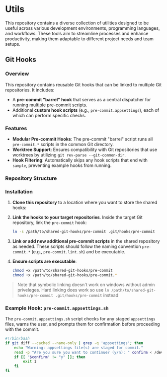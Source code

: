 # Utils
This repository contains a diverse collection of utilities designed to be useful across various development environments, programming languages, and workflows. These tools aim to streamline processes and enhance productivity, making them adaptable to different project needs and team setups.

## Git Hooks 

### Overview
This repository contains reusable Git hooks that can be linked to multiple Git repositories. It includes:
- A **pre-commit "barrel" hook** that serves as a central dispatcher for running multiple pre-commit scripts.
- Additional **custom hook scripts** (e.g., `pre-commit.appsettings`), each of which can perform specific checks.

### Features
- **Modular Pre-commit Hooks**: The pre-commit "barrel" script runs all `pre-commit.*` scripts in the common Git directory.
- **Worktree Support**: Ensures compatibility with Git repositories that use worktrees by utilizing `git rev-parse --git-common-dir`.
- **Hook Filtering**: Automatically skips any hook scripts that end with `sample`, preventing example hooks from running.

### Repository Structure

### Installation

1. **Clone this repository** to a location where you want to store the shared hooks:

2. **Link the hooks to your target repositories**. Inside the target Git repository, link the `pre-commit` hook:
    ```bash
    ln -s /path/to/shared-git-hooks/pre-commit .git/hooks/pre-commit
    ```

3. **Link or add new additional pre-commit scripts** in the shared repository as needed. These scripts should follow the naming convention `pre-commit.*` (e.g., `pre-commit.lint.sh`) and be executable.

4. **Ensure scripts are executable**:
    ```bash
    chmod +x /path/to/shared-git-hooks/pre-commit
    chmod +x /path/to/shared-git-hooks/pre-commit.*
    ```
> Note that symbolic linking doesn't work on windows without admin priveleges. Hard linking does work so use `ln /path/to/shared-git-hooks/pre-commit .git/hooks/pre-commit` instead

### Example Hook: `pre-commit.appsettings.sh`

The `pre-commit.appsettings.sh` script checks for any staged `appsettings` files, warns the user, and prompts them for confirmation before proceeding with the commit.

```bash
#!/bin/bash
if git diff --cached --name-only | grep -q 'appsettings'; then
    echo "Warning: appsettings file(s) are staged for commit."
    read -p "Are you sure you want to continue? (y/n): " confirm < /dev/tty
    if [[ "$confirm" != "y" ]]; then
        exit 1
    fi
fi
